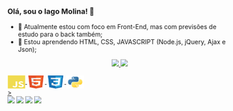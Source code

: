 ### Olá, sou o Iago Molina! 👋

- 🔭 Atualmente estou com foco em Front-End, mas com previsões de estudo para o back também;
- 🌱 Estou aprendendo HTML, CSS, JAVASCRIPT (Node.js, jQuery, Ajax e Json);
<div align="center">
  <a href="https://github.com/molinaiago">
  <img height="180em" src="https://github-readme-stats.vercel.app/api?username=molinaiago&show_icons=true&theme=dark&include_all_commits=true&count_private=true"/>
  <img height="180em" src="https://github-readme-stats.vercel.app/api/top-langs/?username=molinaiago&layout=compact&langs_count=7&theme=dark"/>
</div>

<div style="inline_block"><br>
  <img align="center" alt="Iago-Js" height="30" width="40" src="https://raw.githubusercontent.com/devicons/devicon/master/icons/javascript/javascript-plain.svg">
  <img align="center" alt="iago-HTML" height="30" width="40" src="https://raw.githubusercontent.com/devicons/devicon/master/icons/html5/html5-original.svg">
  <img align="center" alt="iago-CSS" height="30" width="40" src="https://raw.githubusercontent.com/devicons/devicon/master/icons/css3/css3-original.svg">
  <img align="center" alt="iago-Python" height="30" width="40" src="https://raw.githubusercontent.com/devicons/devicon/master/icons/python/python-original.svg">
</div <br>>

 <div> 
<a href="https://www.youtube.com/channel/UCzipwqDbtdYZAJrHi7YhgMQ" target="_blank"><img src="https://img.shields.io/badge/YouTube-FF0000?style=for-the-badge&logo=youtube&logoColor=white" target="_blank"></a>
  <a href="https://www.instagram.com/molina.iago/" target="_blank"><img src="https://img.shields.io/badge/-Instagram-%23E4405F?style=for-the-badge&logo=instagram&logoColor=white" target="_blank"></a>
  <a href = "mailto:molinakmargo@gmail.com"><img src="https://img.shields.io/badge/-Gmail-%23333?style=for-the-badge&logo=gmail&logoColor=white" target="_blank"></a>
  <a href="https://www.linkedin.com/in/molinaiago/" target="_blank"><img src="https://img.shields.io/badge/-LinkedIn-%230077B5?style=for-the-badge&logo=linkedin&logoColor=white" target="_blank"></a> 
</div>
